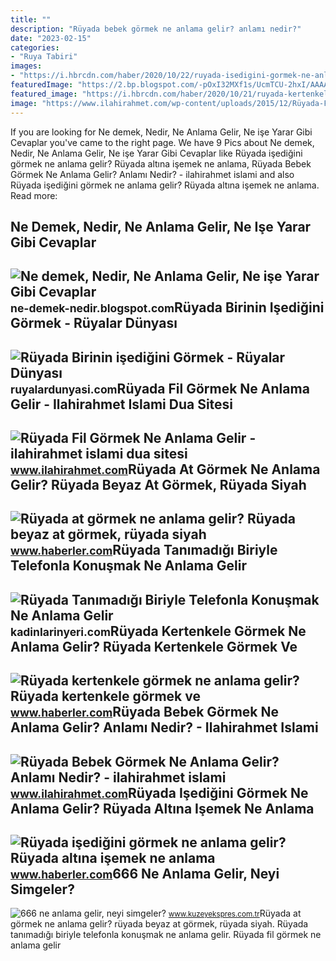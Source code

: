```yaml
---
title: ""
description: "Rüyada bebek görmek ne anlama gelir? anlamı nedir?"
date: "2023-02-15"
categories:
- "Ruya Tabiri"
images:
- "https://i.hbrcdn.com/haber/2020/10/22/ruyada-isedigini-gormek-ne-anlama-gelir-ruyada-13684766_9769_amp.jpg"
featuredImage: "https://2.bp.blogspot.com/-pOxI32MXf1s/UcmTCU-2hxI/AAAAAAAAAL0/tTaoEUV03g0/s1600/Çoklu+Ortam+(Multimedya)+Nedir,+Ne+demektir,+Ne+anlama+gelir,+ne+işe+yarar.jpg"
featured_image: "https://i.hbrcdn.com/haber/2020/10/21/ruyada-kertenkele-gormek-ne-anlama-gelir-ruyada-13681653_7166_amp.jpg"
image: "https://www.ilahirahmet.com/wp-content/uploads/2015/12/Rüyada-Fil-Görmek-Ne-Anlama-Gelir.jpg"
---
```


If you are looking for Ne demek, Nedir, Ne Anlama Gelir, Ne işe Yarar Gibi Cevaplar you've came to the right page. We have 9 Pics about Ne demek, Nedir, Ne Anlama Gelir, Ne işe Yarar Gibi Cevaplar like Rüyada işediğini görmek ne anlama gelir? Rüyada altına işemek ne anlama, Rüyada Bebek Görmek Ne Anlama Gelir? Anlamı Nedir? - ilahirahmet islami and also Rüyada işediğini görmek ne anlama gelir? Rüyada altına işemek ne anlama. Read more:

Ne Demek, Nedir, Ne Anlama Gelir, Ne Işe Yarar Gibi Cevaplar
------------------------------------------------------------

 ![Ne demek, Nedir, Ne Anlama Gelir, Ne işe Yarar Gibi Cevaplar](https://2.bp.blogspot.com/-pOxI32MXf1s/UcmTCU-2hxI/AAAAAAAAAL0/tTaoEUV03g0/s1600/Çoklu+Ortam+(Multimedya)+Nedir,+Ne+demektir,+Ne+anlama+gelir,+ne+işe+yarar.jpg) <small>ne-demek-nedir.blogspot.com</small>Rüyada Birinin Işediğini Görmek - Rüyalar Dünyası
-------------------------------------------------

 ![Rüyada Birinin işediğini Görmek - Rüyalar Dünyası](http://ruyalardunyasi.com/wp-content/uploads/2018/10/birinin-isedigini.jpg) <small>ruyalardunyasi.com</small>Rüyada Fil Görmek Ne Anlama Gelir - Ilahirahmet Islami Dua Sitesi
-----------------------------------------------------------------

 ![Rüyada Fil Görmek Ne Anlama Gelir - ilahirahmet islami dua sitesi](https://www.ilahirahmet.com/wp-content/uploads/2015/12/Rüyada-Fil-Görmek-Ne-Anlama-Gelir.jpg) <small>www.ilahirahmet.com</small>Rüyada At Görmek Ne Anlama Gelir? Rüyada Beyaz At Görmek, Rüyada Siyah
----------------------------------------------------------------------

 ![Rüyada at görmek ne anlama gelir? Rüyada beyaz at görmek, rüyada siyah](https://foto.haberler.com/haber/2019/10/30/ruyada-at-gormek-ne-anlama-gelir-12566959_7097_m.jpg) <small>www.haberler.com</small>Rüyada Tanımadığı Biriyle Telefonla Konuşmak Ne Anlama Gelir
------------------------------------------------------------

 ![Rüyada Tanımadığı Biriyle Telefonla Konuşmak Ne Anlama Gelir](https://kadinlarinyeri.com/wp-content/uploads/2021/12/Ruyada-Tanimadigi-Biriyle-Telefonla-Konusmak-Ne-Anlama-Gelir.jpg) <small>kadinlarinyeri.com</small>Rüyada Kertenkele Görmek Ne Anlama Gelir? Rüyada Kertenkele Görmek Ve
---------------------------------------------------------------------

 ![Rüyada kertenkele görmek ne anlama gelir? Rüyada kertenkele görmek ve](https://i.hbrcdn.com/haber/2020/10/21/ruyada-kertenkele-gormek-ne-anlama-gelir-ruyada-13681653_7166_amp.jpg) <small>www.haberler.com</small>Rüyada Bebek Görmek Ne Anlama Gelir? Anlamı Nedir? - Ilahirahmet Islami
-----------------------------------------------------------------------

 ![Rüyada Bebek Görmek Ne Anlama Gelir? Anlamı Nedir? - ilahirahmet islami](https://www.ilahirahmet.com/wp-content/uploads/2015/11/Rüyada-Bebek-Görmek-Ne-Anlama-Gelir.jpg) <small>www.ilahirahmet.com</small>Rüyada Işediğini Görmek Ne Anlama Gelir? Rüyada Altına Işemek Ne Anlama
-----------------------------------------------------------------------

 ![Rüyada işediğini görmek ne anlama gelir? Rüyada altına işemek ne anlama](https://i.hbrcdn.com/haber/2020/10/22/ruyada-isedigini-gormek-ne-anlama-gelir-ruyada-13684766_9769_amp.jpg) <small>www.haberler.com</small>666 Ne Anlama Gelir, Neyi Simgeler?
-----------------------------------

 ![666 ne anlama gelir, neyi simgeler?](https://kuzeyeksprescomtr.teimg.com/kuzeyekspres-com-tr/uploads/2023/06/666-ne-anlama-gelir.jpg) <small>www.kuzeyekspres.com.tr</small>Rüyada at görmek ne anlama gelir? rüyada beyaz at görmek, rüyada siyah. Rüyada tanımadığı biriyle telefonla konuşmak ne anlama gelir. Rüyada fil görmek ne anlama gelir
